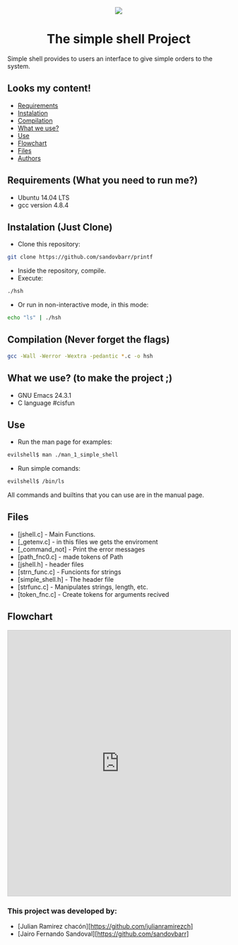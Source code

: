 <p align="center">
<img src="https://www.entreprises-magazine.com/wp-content/uploads/2019/11/Holberton-School-et-l%E2%80%99IHEC-Carthage.png">

<h1 align="center">The simple shell Project</h1>
Simple shell provides to users an interface to give simple orders to the system.
</p>

## Looks my content!
* [Requirements](#requirements)
* [Instalation](#instalation)
* [Compilation](#compilation)
* [What we use?](#written-in)
* [Use](#example-of-use)
* [Flowchart](#flowchart)
* [Files](#files)
* [Authors](#authors)
## Requirements (What you need to run me?)
* Ubuntu 14.04 LTS
* gcc version 4.8.4
## Instalation (Just Clone)
*  Clone this repository:
```sh
git clone https://github.com/sandovbarr/printf
```
* Inside the repository, compile.
* Execute:
```sh
./hsh
```
* Or run in non-interactive mode, in this mode:
```sh
echo "ls" | ./hsh
```
## Compilation (Never forget the flags)
```sh
gcc -Wall -Werror -Wextra -pedantic *.c -o hsh
```
## What we use? (to make the project ;)
* GNU Emacs 24.3.1
* C language #cisfun
## Use
* Run the man page for examples:
```sh
evilshell$ man ./man_1_simple_shell
```
* Run simple comands:
```sh
evilshell$ /bin/ls
```
All commands and builtins that you can use are in the manual page.
## Files
* [jshell.c] - Main Functions.
* [_getenv.c] - in this files we gets the enviroment
* [_command_not] - Print the error messages
* [path_fnc0.c] - made tokens of Path
* [jshell.h] - header files
* [strn_func.c] - Funcionts for strings
* [simple_shell.h] - The header file
* [strfunc.c] - Manipulates strings, length, etc.
* [token_fnc.c] - Create tokens for arguments recived

## Flowchart

<iframe width='100%' height='600px' scrolling='no' src='https://www.goconqr.com/es-ES/p/22089213-Simple-Shell-Flowchart-flowcharts?frame=true' style='border: 1px solid #ccc' allowfullscreen webkitallowfullscreen mozallowfullscreen oallowfullscreen msallowfullscreen></iframe><a href='https://www.goconqr.com/es/diagramas-de-flujo/'></a>

### This project was developed by:
 - [Julian Ramirez chacón][https://github.com/julianramirezch]
 - [Jairo Fernando Sandoval][https://github.com/sandovbarr]
